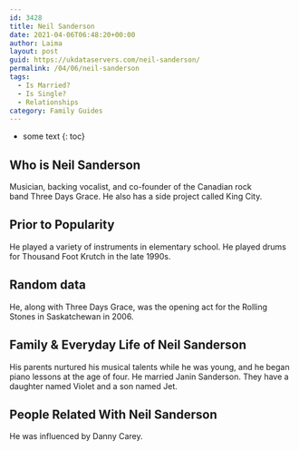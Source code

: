 ```yaml
---
id: 3428
title: Neil Sanderson
date: 2021-04-06T06:48:20+00:00
author: Laima
layout: post
guid: https://ukdataservers.com/neil-sanderson/
permalink: /04/06/neil-sanderson
tags:
  - Is Married?
  - Is Single?
  - Relationships
category: Family Guides
---
```


* some text
{: toc}


## Who is Neil Sanderson
                  
                  
                  
Musician, backing vocalist, and co-founder of the Canadian rock band Three Days Grace. He also has a side project called King City. 
                  
              
            
              
            
                
                
                
## Prior to Popularity
                  
                  
                  
He played a variety of instruments in elementary school. He played drums for Thousand Foot Krutch in the late 1990s.
                  
              
            
              
            
                
                
                
## Random data
                  
                  
                  
He, along with Three Days Grace, was the opening act for the Rolling Stones in Saskatchewan in 2006. 
                  
              
            
              
            
                
                
                
## Family & Everyday Life of Neil Sanderson
                  
                  
                  
His parents nurtured his musical talents while he was young, and he began piano lessons at the age of four. He married Janin Sanderson. They have a daughter named Violet and a son named Jet.  
                  
              
            
              
            
                
                
                
## People Related With Neil Sanderson
                  
                  
                  
He was influenced by Danny Carey. 
                  
              
            
              
            
                
              
            
              
              
            
            
              
            
          
          
          